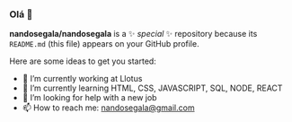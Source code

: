 ### Olá 👋


**nandosegala/nandosegala** is a ✨ _special_ ✨ repository because its `README.md` (this file) appears on your GitHub profile.

Here are some ideas to get you started:

- 🔭 I’m currently working at Llotus
- 🌱 I’m currently learning HTML, CSS, JAVASCRIPT, SQL, NODE, REACT
- 🤔 I’m looking for help with a new job
- 📫 How to reach me: nandosegala@gmail.com

